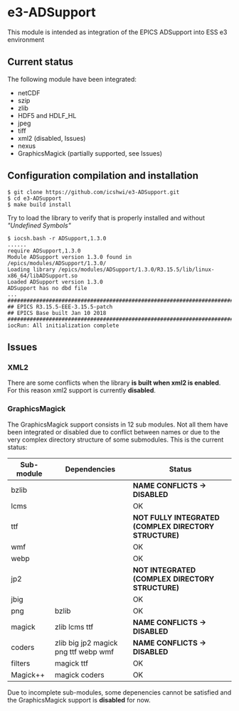 # e3-ADSupport

This module is intended as integration of the EPICS ADSupport into ESS e3 environment

## Current status

The following module have been integrated:

* netCDF
* szip
* zlib
* HDF5 and HDLF_HL
* jpeg
* tiff
* xml2 (disabled, Issues)
* nexus
* GraphicsMagick (partially supported, see Issues)

## Configuration compilation and installation

```
$ git clone https://github.com/icshwi/e3-ADSupport.git
$ cd e3-ADSupport
$ make build install
```

Try to load the library to verify that is properly installed and without _"Undefined Symbols"_ 

```
$ iocsh.bash -r ADSupport,1.3.0
......
require ADSupport,1.3.0
Module ADSupport version 1.3.0 found in /epics/modules/ADSupport/1.3.0/
Loading library /epics/modules/ADSupport/1.3.0/R3.15.5/lib/linux-x86_64/libADSupport.so
Loaded ADSupport version 1.3.0
ADSupport has no dbd file
...
############################################################################
## EPICS R3.15.5-EEE-3.15.5-patch
## EPICS Base built Jan 10 2018
############################################################################
iocRun: All initialization complete

```

## Issues

### XML2
There are some conflicts when the library __is built when xml2 is enabled__. For this reason xml2 support is currently __disabled__.

### GraphicsMagick 

The GraphicsMagick support consists in 12 sub modules. Not all them have been integrated or disabled due to conflict between names or due to the very complex directory structure of some submodules. This is the current status:

| Sub-module | Dependencies | Status |
|------------|--------------|--------|
| bzlib | | __NAME CONFLICTS -> DISABLED__ |
| lcms  | | OK |
| ttf   | | __NOT FULLY INTEGRATED (COMPLEX DIRECTORY STRUCTURE)__ |
| wmf	| | OK |
| webp  | | OK |
| jp2   | | __NOT INTEGRATED (COMPLEX DIRECTORY STRUCTURE)__ |
| jbig  | | OK |
| png   | bzlib | OK |
| magick | zlib lcms ttf | __NAME CONFLICTS -> DISABLED__ |
| coders | zlib big jp2 magick png ttf webp wmf | __NAME CONFLICTS -> DISABLED__ |
| filters | magick ttf | OK |
| Magick++ | magick coders | OK |

Due to incomplete sub-modules, some depenencies cannot be satisfied and the GraphicsMagick support is __disabled__ for now.
